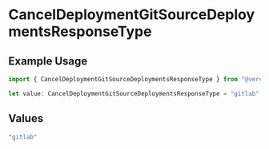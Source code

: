 # CancelDeploymentGitSourceDeploymentsResponseType

## Example Usage

```typescript
import { CancelDeploymentGitSourceDeploymentsResponseType } from "@vercel/sdk/models/operations/canceldeployment.js";

let value: CancelDeploymentGitSourceDeploymentsResponseType = "gitlab";
```

## Values

```typescript
"gitlab"
```
